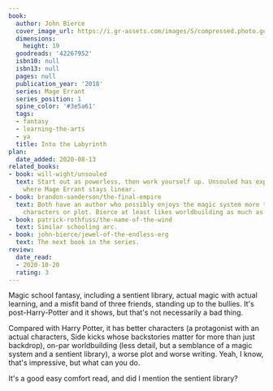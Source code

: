 ```yaml
---
book:
  author: John Bierce
  cover_image_url: https://i.gr-assets.com/images/S/compressed.photo.goodreads.com/books/1539137096l/42267952._SX318_.jpg
  dimensions:
    height: 19
  goodreads: '42267952'
  isbn10: null
  isbn13: null
  pages: null
  publication_year: '2018'
  series: Mage Errant
  series_position: 1
  spine_color: '#3e5a61'
  tags:
  - fantasy
  - learning-the-arts
  - ya
  title: Into the Labyrinth
plan:
  date_added: 2020-08-13
related_books:
- book: will-wight/unsouled
  text: Start out as powerless, then work yourself up. Unsouled has exponential growth
    where Mage Errant stays linear.
- book: brandon-sanderson/the-final-empire
  text: Both have an author who possibly enjoys the magic system more than either
    characters or plot. Bierce at least likes worldbuilding as much as his magic system.
- book: patrick-rothfuss/the-name-of-the-wind
  text: Similar schooling arc.
- book: john-bierce/jewel-of-the-endless-erg
  text: The next book in the series.
review:
  date_read:
  - 2020-10-20
  rating: 3
---
```


Magic school fantasy, including a sentient library, actual magic with actual learning, and a misfit band of three
friends, standing up to the bullies. It's post-Harry-Potter and it shows, but that's not necessarily a bad thing.

Compared with Harry Potter, it has better characters (a protagonist with an actual characters, Side kicks whose
backstories matter for more than just backdrop), on-par worldbuilding (less detail, but a semblance of a magic system
and a sentient library), a worse plot and worse writing. Yeah, I know, that's impressive, but what can you do.

It's a good easy comfort read, and did I mention the sentient library?

